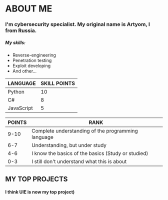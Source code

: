 # ABOUT ME
### I'm cybersecurity specialist. My original name is Artyom, I from Russia.

##### My skills:
- Reverse-engineering
- Penetration testing 
- Exploit developing
- And other...

| LANGUAGE | SKILL POINTS |
| -------- | ------------ |
| Python | 10 |
| C# | 8 |
| JavaScript | 5 |

| POINTS | RANK |
| ------ | ---- |
| 9-10   | Complete understanding of the programming language |
| 6-7    | Understanding, but under study |
| 4-6    | I know the basics of the basics (Study or studied) |
| 0-3    | I still don't understand what this is about |

## MY TOP PROJECTS

#### I think UIE is now my top project)
